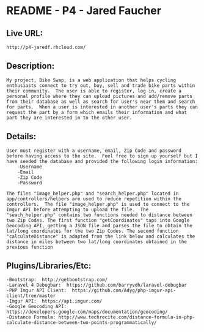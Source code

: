 # README - P4 - Jared Faucher

## Live URL:
	http://p4-jaredf.rhcloud.com/

## Description:
	My project, Bike Swap, is a web application that helps cycling enthusiasts connect to try out, buy, sell and trade bike parts within their community.  The user is able to register, log in, create a personal profile where they can upload pictures and add/remove parts from their database as well as search for user's near them and search for parts.  When a user is interested in another user's parts they can request the part by a form which emails their information and what part they are interested in to the other user.
	
## Details:

	User must register with a username, email, Zip Code and password before having access to the site.  Feel free to sign up yourself but I have seeded the database and provided the following login information:
		-Username
		-Email
		-Zip Code
		-Password

	The files "image_helper.php" and "search_helper.php" located in app/controllers/helpers are used to reduce repetition within the controllers.  The file "image_helper.php" is used to connect to the Imgur API before attempting to upload the file.  The "seach_helper.php" contains two functions needed to distance between two Zip Codes. The first function "getCoordinates" taps into Google Geocoding API, getting a JSON file and parses the file to obtain the lat/long coordinates for the two Zip Codes. The second function "calculateDistance" is adapted from the link below and calculates the distance in miles between two lat/long coordinates obtained in the previous function

## Plugins/Libraries/Etc:
	-Bootstrap:  http://getbootstrap.com/
	-Laravel 4 Debugbar:  https://github.com/barryvdh/laravel-debugbar
	-PHP Imgur API Client:  https://github.com/Adyg/php-imgur-api-client/tree/master
	-Imgur API:  https://api.imgur.com/
	-Google Geocoding API: https://developers.google.com/maps/documentation/geocoding/  
	-Distance Formula: http://www.techrecite.com/distance-formula-in-php-calculate-distance-between-two-points-programmatically/
